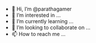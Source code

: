 - 👋 Hi, I’m @parathagamer
- 👀 I’m interested in ...
- 🌱 I’m currently learning ...
- 💞️ I’m looking to collaborate on ...
- 📫 How to reach me ...

<!---
parathagamer/parathagamer is a ✨ special ✨ repository because its `README.md` (this file) appears on your GitHub profile.
You can click the Preview link to take a look at your changes.
--->
